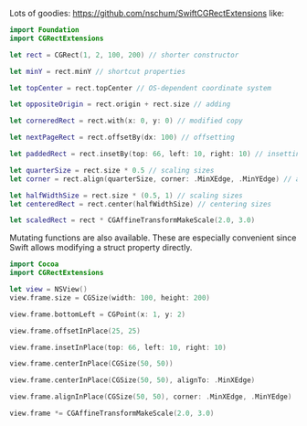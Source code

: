 Lots of goodies:
https://github.com/nschum/SwiftCGRectExtensions
like:
```swift
import Foundation
import CGRectExtensions

let rect = CGRect(1, 2, 100, 200) // shorter constructor

let minY = rect.minY // shortcut properties

let topCenter = rect.topCenter // OS-dependent coordinate system

let oppositeOrigin = rect.origin + rect.size // adding

let corneredRect = rect.with(x: 0, y: 0) // modified copy

let nextPageRect = rect.offsetBy(dx: 100) // offsetting

let paddedRect = rect.insetBy(top: 66, left: 10, right: 10) // insetting

let quarterSize = rect.size * 0.5 // scaling sizes
let corner = rect.align(quarterSize, corner: .MinXEdge, .MinYEdge) // aligning sizes

let halfWidthSize = rect.size * (0.5, 1) // scaling sizes
let centeredRect = rect.center(halfWidthSize) // centering sizes

let scaledRect = rect * CGAffineTransformMakeScale(2.0, 3.0)
```

Mutating functions are also available. These are especially convenient since Swift allows modifying a struct property directly.

```swift
import Cocoa
import CGRectExtensions

let view = NSView()
view.frame.size = CGSize(width: 100, height: 200)

view.frame.bottomLeft = CGPoint(x: 1, y: 2)

view.frame.offsetInPlace(25, 25)

view.frame.insetInPlace(top: 66, left: 10, right: 10)

view.frame.centerInPlace(CGSize(50, 50))

view.frame.centerInPlace(CGSize(50, 50), alignTo: .MinXEdge)

view.frame.alignInPlace(CGSize(50, 50), corner: .MinXEdge, .MinYEdge)

view.frame *= CGAffineTransformMakeScale(2.0, 3.0)
```